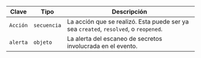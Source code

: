 | Clave    | Tipo        | Descripción                                                                          |
| -------- | ----------- | ------------------------------------------------------------------------------------ |
| `Acción` | `secuencia` | La acción que se realizó. Esta puede ser ya sea `created`, `resolved`, o `reopened`. |
| `alerta` | `objeto`    | La alerta del escaneo de secretos involucrada en el evento.                          |
